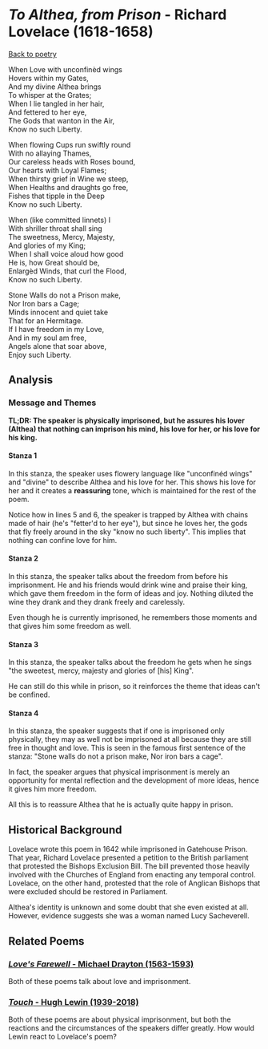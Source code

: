# *To Althea, from Prison* - Richard Lovelace (1618-1658)

[Back to poetry](/english/poetry)

When Love with unconfinèd wings<br/>
Hovers within my Gates,<br/>
And my divine Althea brings<br/>
To whisper at the Grates;<br/>
When I lie tangled in her hair,<br/>
And fettered to her eye,<br/>
The Gods that wanton in the Air,<br/>
Know no such Liberty.

When flowing Cups run swiftly round<br/>
With no allaying Thames,<br/>
Our careless heads with Roses bound,<br/>
Our hearts with Loyal Flames;<br/>
When thirsty grief in Wine we steep,<br/>
When Healths and draughts go free,<br/>
Fishes that tipple in the Deep<br/>
Know no such Liberty.

When (like committed linnets) I<br/>
With shriller throat shall sing<br/>
The sweetness, Mercy, Majesty,<br/>
And glories of my King;<br/>
When I shall voice aloud how good<br/>
He is, how Great should be,<br/>
Enlargèd Winds, that curl the Flood,<br/>
Know no such Liberty.

Stone Walls do not a Prison make,<br/>
Nor Iron bars a Cage;<br/>
Minds innocent and quiet take<br/>
That for an Hermitage.<br/>
If I have freedom in my Love,<br/>
And in my soul am free,<br/>
Angels alone that soar above,<br/>
Enjoy such Liberty.

## Analysis

### Message and Themes

**TL;DR: The speaker is physically imprisoned, but he assures his lover (Althea) that nothing can imprison his mind, his love for her, or his love for his king.**

#### Stanza 1

In this stanza, the speaker uses flowery language like "unconfinéd wings" and "divine" to describe Althea and his love for her. This shows his love for her and it creates a **reassuring** tone, which is maintained for the rest of the poem.

Notice how in lines 5 and 6, the speaker is trapped by Althea with chains made of hair (he's "fetter'd to her eye"), but since he loves her, the gods that fly freely around in the sky "know no such liberty". This implies that nothing can confine love for him.

#### Stanza 2

In this stanza, the speaker talks about the freedom from before his imprisonment. He and his friends would drink wine and praise their king, which gave them freedom in the form of ideas and joy. Nothing diluted the wine they drank and they drank freely and carelessly.

Even though he is currently imprisoned, he remembers those moments and that gives him some freedom as well.

#### Stanza 3

In this stanza, the speaker talks about the freedom he gets when he sings "the sweetest, mercy, majesty and glories of [his] King".

He can still do this while in prison, so it reinforces the theme that ideas can't be confined.

#### Stanza 4

In this stanza, the speaker suggests that if one is imprisoned only physically, they may as well not be imprisoned at all because they are still free in thought and love. This is seen in the famous first sentence of the stanza: "Stone walls do not a prison make, Nor iron bars a cage".

In fact, the speaker argues that physical imprisonment is merely an opportunity for mental reflection and the development of more ideas, hence it gives him more freedom.

All this is to reassure Althea that he is actually quite happy in prison.

## Historical Background

Lovelace wrote this poem in 1642 while imprisoned in Gatehouse Prison. That year, Richard Lovelace presented a petition to the British parliament that protested the Bishops Exclusion Bill. The bill prevented those heavily involved with the Churches of England from enacting any temporal control. Lovelace, on the other hand, protested that the role of Anglican Bishops that were excluded should be restored in Parliament.

Althea's identity is unknown and some doubt that she even existed at all. However, evidence suggests she was a woman named Lucy Sacheverell.

## Related Poems

### [*Love's Farewell* - Michael Drayton (1563-1593)](loves-farewell)

Both of these poems talk about love and imprisonment.

### [*Touch* - Hugh Lewin (1939-2018)](touch)

Both of these poems are about physical imprisonment, but both the reactions and the circumstances of the speakers differ greatly. How would Lewin react to Lovelace's poem?
